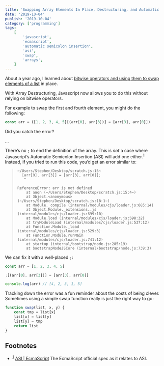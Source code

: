 ```yaml
---
title: 'Swapping Array Elements In Place, Destructuring, and Automatic Semicolon Insertion'
date: '2019-10-04'
publish: '2019-10-04'
category: ['programming']
tags:
    [
        'javascript',
        'ecmascript',
        'automatic semicolon insertion',
        'asi',
        'swap',
        'arrays',
    ]
---
```


About a year ago, I learned about [bitwise operators and using them to swap elements of a list](swapping-and-bitwise-operators/) in place.

With Array Destructuring, Javascript now allows you to do this without relying on bitwise operators.

For example to swap the first and fourth element, you might do the following:

```javascript
const arr = ([1, 2, 3, 4, 5][(arr[0], arr[3])] = [arr[3], arr[0]])
```

Did you catch the error?

…

There’s no `;` to end the definition of the array. This is _not_ a case where Javascript’s Automatic Semicolon Insertion (ASI) will add one either.<sup>[1](#fn1)</sup><a id="sup1"></a> Instead, if you tried to run this code, you’d get an error similar to:

> ```shell
> ~/Users/Stephen/Desktop/scratch.js:15~
>   [arr[0], arr[3]] = [arr[3], arr[0]];
>    ^
>
> ReferenceError: arr is not defined
>     at anon (~/Users/Stephen/Desktop/scratch.js:15:4~)
>     at Object.<anonymous> (~/Users/Stephen/Desktop/scratch.js:18:1~)
>     at Module._compile (internal/modules/cjs/loader.js:685:14)
>     at Object.Module._extensions..js (internal/modules/cjs/loader.js:699:10)
>     at Module.load (internal/modules/cjs/loader.js:598:32)
>     at tryModuleLoad (internal/modules/cjs/loader.js:537:12)
>     at Function.Module._load (internal/modules/cjs/loader.js:529:3)
>     at Function.Module.runMain (internal/modules/cjs/loader.js:741:12)
>     at startup (internal/bootstrap/node.js:285:19)
>     at bootstrapNodeJSCore (internal/bootstrap/node.js:739:3)
> ```

We can fix it with a well-placed `;`:

```javascript
const arr = [1, 2, 3, 4, 5]

;[(arr[0], arr[3])] = [arr[3], arr[0]]

console.log(arr) // [4, 2, 3, 1, 5]
```

Tracking down the error was a fun reminder about the costs of being clever. Sometimes using a simple swap function really is just the right way to go:

```javascript
function swap(list, x, y) {
    const tmp = list[x]
    list[x] = list[y]
    list[y] = tmp
    return list
}
```

## Footnotes

-   <sup>[1](#sup1)</sup><a id="fn1"></a> [ASI | EcmaScript](https://www.ecma-international.org/ecma-262/10.0/index.html#sec-rules-of-automatic-semicolon-insertion) The EcmaScript official spec as it relates to ASI.
